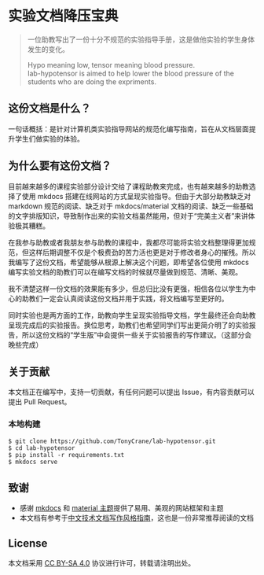 # 实验文档降压宝典

> 一位助教写出了一份十分不规范的实验指导手册，这是做他实验的学生身体发生的变化。
>
> Hypo meaning low, tensor meaning blood pressure.   
> lab-hypotensor is aimed to help lower the blood pressure of the students who are doing the expriments.

## 这份文档是什么？

一句话概括：是针对计算机类实验指导网站的规范化编写指南，旨在从文档层面提升学生们做实验的体验。

## 为什么要有这份文档？

目前越来越多的课程实验部分设计交给了课程助教来完成，也有越来越多的助教选择了使用 mkdocs 搭建在线网站的方式呈现实验指导。但由于大部分助教缺乏对 markdown 规范的阅读、缺乏对于 mkdocs/material 文档的阅读、缺乏一些基础的文字排版知识，导致制作出来的实验文档虽然能用，但对于“完美主义者”来讲体验极其糟糕。

在我参与助教或者我朋友参与助教的课程中，我都尽可能将实验文档整理得更加规范，但这样后期调整不仅是个极费劲的苦力活也更是对于修改者身心的摧残。所以我编写了这份文档，希望能够从根源上解决这个问题，即希望各位使用 mkdocs 编写实验文档的助教们可以在编写文档的时候就尽量做到规范、清晰、美观。

我不清楚这样一份文档的效果能有多少，但总归比没有更强，相信各位以学生为中心的助教们一定会认真阅读这份文档并用于实践，将文档编写至更好的。

同时实验也是两方面的工作，助教向学生呈现实验指导文档，学生最终还会向助教呈现完成后的实验报告。换位思考，助教们也希望同学们写出更简介明了的实验报告，所以这份文档的“学生版”中会提供一些关于实验报告的写作建议。（这部分会晚些完成）

## 关于贡献

本文档正在编写中，支持一切贡献，有任何问题可以提出 Issue，有内容贡献可以提出 Pull Request。

### 本地构建

```shell
$ git clone https://github.com/TonyCrane/lab-hypotensor.git
$ cd lab-hypotensor
$ pip install -r requirements.txt
$ mkdocs serve
```

## 致谢

- 感谢 [mkdocs](https://www.mkdocs.org/) 和 [material 主题](https://squidfunk.github.io/mkdocs-material/)提供了易用、美观的网站框架和主题
- 本文档有参考于[中文技术文档写作风格指南](https://github.com/yikeke/zh-style-guide/)，这也是一份非常推荐阅读的文档

## License

本文档采用 [CC BY-SA 4.0](https://creativecommons.org/licenses/by-sa/4.0/) 协议进行许可，转载请注明出处。